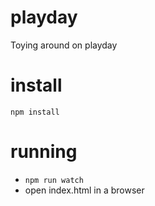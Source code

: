 # playday
Toying around on playday

# install
`npm install`

# running
* `npm run watch`
* open index.html in a browser